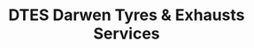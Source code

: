 ---
title: "DTES Darwen Tyres & Exhausts Services"
url: /darwen/dtes-darwen-tyres-and-exhausts-services/
shop: car repair
---